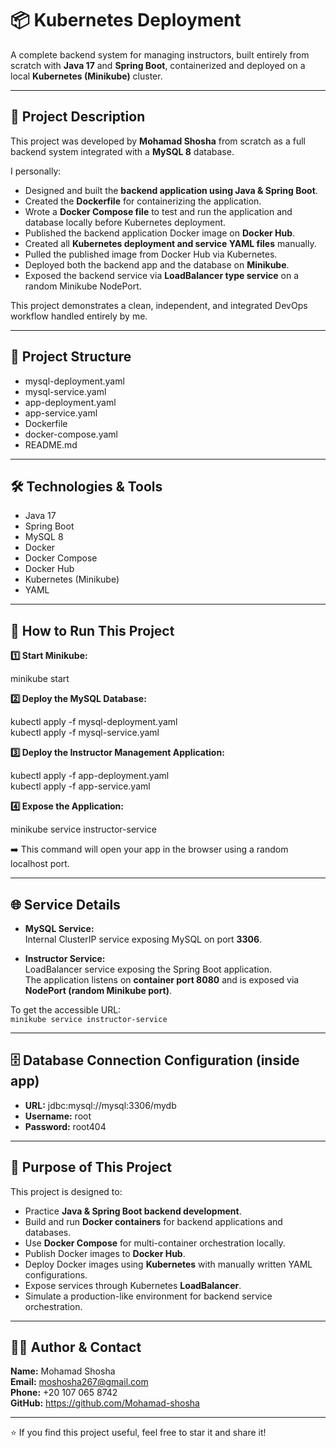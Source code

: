 # 📦 Kubernetes Deployment

A complete backend system for managing instructors, built entirely from scratch with **Java 17** and **Spring Boot**, containerized and deployed on a local **Kubernetes (Minikube)** cluster.

------------------------------------------------------------

## 📖 Project Description

This project was developed by **Mohamad Shosha** from scratch as a full backend system integrated with a **MySQL 8** database.  

I personally:
- Designed and built the **backend application using Java & Spring Boot**.
- Created the **Dockerfile** for containerizing the application.
- Wrote a **Docker Compose file** to test and run the application and database locally before Kubernetes deployment.
- Published the backend application Docker image on **Docker Hub**.
- Created all **Kubernetes deployment and service YAML files** manually.
- Pulled the published image from Docker Hub via Kubernetes.
- Deployed both the backend app and the database on **Minikube**.
- Exposed the backend service via **LoadBalancer type service** on a random Minikube NodePort.

This project demonstrates a clean, independent, and integrated DevOps workflow handled entirely by me.

------------------------------------------------------------

## 📁 Project Structure

- mysql-deployment.yaml  
- mysql-service.yaml  
- app-deployment.yaml  
- app-service.yaml  
- Dockerfile  
- docker-compose.yaml  
- README.md

------------------------------------------------------------

## 🛠️ Technologies & Tools

- Java 17
- Spring Boot  
- MySQL 8  
- Docker  
- Docker Compose  
- Docker Hub  
- Kubernetes (Minikube)  
- YAML  

------------------------------------------------------------

## 🚀 How to Run This Project

**1️⃣ Start Minikube:**

minikube start

**2️⃣ Deploy the MySQL Database:**

kubectl apply -f mysql-deployment.yaml  
kubectl apply -f mysql-service.yaml  

**3️⃣ Deploy the Instructor Management Application:**

kubectl apply -f app-deployment.yaml  
kubectl apply -f app-service.yaml  

**4️⃣ Expose the Application:**

minikube service instructor-service  

➡️ This command will open your app in the browser using a random localhost port.

------------------------------------------------------------

## 🌐 Service Details

- **MySQL Service:**  
  Internal ClusterIP service exposing MySQL on port **3306**.

- **Instructor Service:**  
  LoadBalancer service exposing the Spring Boot application.  
  The application listens on **container port 8080** and is exposed via **NodePort (random Minikube port)**.

To get the accessible URL:  
`minikube service instructor-service`

------------------------------------------------------------

## 🗄️ Database Connection Configuration (inside app)

- **URL:** jdbc:mysql://mysql:3306/mydb  
- **Username:** root  
- **Password:** root404

------------------------------------------------------------

## 🎯 Purpose of This Project

This project is designed to:

- Practice **Java & Spring Boot backend development**.
- Build and run **Docker containers** for backend applications and databases.
- Use **Docker Compose** for multi-container orchestration locally.
- Publish Docker images to **Docker Hub**.
- Deploy Docker images using **Kubernetes** with manually written YAML configurations.
- Expose services through Kubernetes **LoadBalancer**.
- Simulate a production-like environment for backend service orchestration.

------------------------------------------------------------

## 👨‍💻 Author & Contact

**Name:** Mohamad Shosha  
**Email:** moshosha267@gmail.com  
**Phone:** +20 107 065 8742  
**GitHub:** https://github.com/Mohamad-shosha  

------------------------------------------------------------

⭐ If you find this project useful, feel free to star it and share it!
